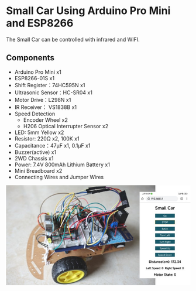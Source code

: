 # Small Car Using Arduino Pro Mini and ESP8266

The Small Car can be controlled with infrared and WIFI.

## ​Components

* Arduino Pro Mini x1
* ESP8266-01S x1
* Shift Register：74HC595N  x1
* Ultrasonic Sensor：HC-SR04 x1   
* Motor Drive：L298N x1
* IR Receiver： VS1838B x1
* Speed Detection 
  * Encoder Wheel x2
  * H206 Optical Interrupter Sensor x2
* LED: 5mm Yellow x2
* Resistor: 220Ω x2, 100K x1
* Capacitance：47μF x1, 0.1μF x1
* Buzzer(active) x1
* 2WD Chassis x1 
* Power: 7.4V 800mAh Lithium Battery x1
* Mini Breadboard x2
* Connecting Wires and Jumper Wires

![](img/small_car.jpg)






